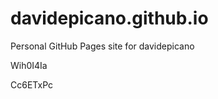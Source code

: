 # davidepicano.github.io
Personal GitHub Pages site for davidepicano


























Wih0I4Ia

Cc6ETxPc
